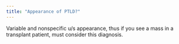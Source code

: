 ```yaml
---
title: "Appearance of PTLD?"
---
```

Variable and nonspecific u/s appearance, thus if you see a mass in a transplant patient, must consider this diagnosis.

